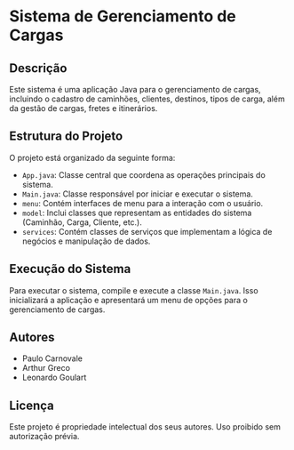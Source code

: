 # Sistema de Gerenciamento de Cargas

## Descrição
Este sistema é uma aplicação Java para o gerenciamento de cargas, incluindo o cadastro de caminhões, clientes, destinos, tipos de carga, além da gestão de cargas, fretes e itinerários.

## Estrutura do Projeto
O projeto está organizado da seguinte forma:
- `App.java`: Classe central que coordena as operações principais do sistema.
- `Main.java`: Classe responsável por iniciar e executar o sistema.
- `menu`: Contém interfaces de menu para a interação com o usuário.
- `model`: Inclui classes que representam as entidades do sistema (Caminhão, Carga, Cliente, etc.).
- `services`: Contém classes de serviços que implementam a lógica de negócios e manipulação de dados.

## Execução do Sistema
Para executar o sistema, compile e execute a classe `Main.java`. Isso inicializará a aplicação e apresentará um menu de opções para o gerenciamento de cargas.

## Autores
- Paulo Carnovale 
- Arthur Greco
- Leonardo Goulart

## Licença
Este projeto é propriedade intelectual dos seus autores. Uso proibido sem autorização prévia.
